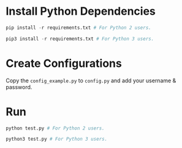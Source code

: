 # Install Python Dependencies
``` Python
pip install -r requirements.txt # For Python 2 users.
```

``` Python
pip3 install -r requirements.txt # For Python 3 users.
```

# Create Configurations
Copy the `config_example.py` to `config.py` and add your username & password.

# Run
``` Python
python test.py # For Python 2 users.
```

``` Python
python3 test.py # For Python 3 users.
```